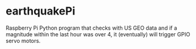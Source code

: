 earthquakePi
============

Raspberry Pi Python program that checks with US GEO data and if a magnitude within the last hour was over 4, it (eventually) will trigger GPIO servo motors.
